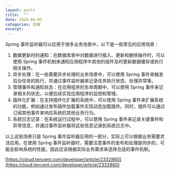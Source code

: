 ```yaml
---
layout: posts
title:  ""
date: 2024-04-05
categories: 后端
excerpt: 
---
```


Spring 事件监听器可以应用于很多业务场景中，以下是一些常见的应用场景：

1. 数据更新时的通知：在数据库表中对数据进行插入、更新和删除操作时，可以使用 Spring 事件机制来通知应用程序中其他的组件及时更新数据缓存或执行相关操作。
2. 异步处理：在一些需要异步处理的业务场景中，可以使用 Spring 事件来触发后台任务的执行，并通过事件监听器来记录任务执行状态、处理异常等。
3. 管理事件和通知状态：在应用程序的生命周期中，可以使用 Spring 事件来记录相关的状态，以便后续实现应用程序的监控和管理。
4. 插件化扩展：在支持插件化扩展的系统中，可以使用 Spring 事件来扩展系统的功能，例如通过发布插件加载事件实现动态加载插件。同时，插件可以通过订阅其他事件来响应系统的其他业务行为。
5. 系统日志记录：在系统运行过程中，可以使用 Spring 事件来记录关键事件和异常信息，并通过事件监听器将这些信息记录到系统日志中。

以上这些场景只是 Spring 事件监听器应用的一部分，实际上可以根据业务需要灵活应用。在使用 Spring 事件监听器时，需要注意事件的发布和处理是同步的，可能会影响系统的性能，因此应该根据实际业务需求来选择合适的事件机制。



[https://cloud.tencent.com/developer/article/2332860](https:/cloud.tencent.com/developer/article/2332860)